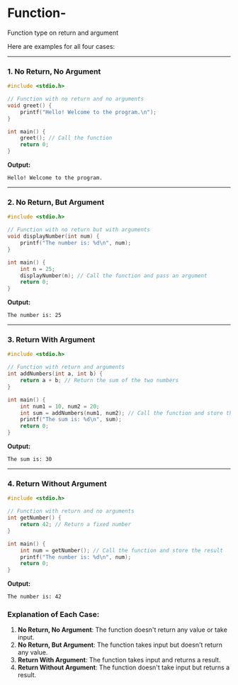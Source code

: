 # Function-
Function type on return and argument 

Here are examples for all four cases:

---

### 1. **No Return, No Argument**
```c
#include <stdio.h>

// Function with no return and no arguments
void greet() {
    printf("Hello! Welcome to the program.\n");
}

int main() {
    greet(); // Call the function
    return 0;
}
```

**Output:**
```
Hello! Welcome to the program.
```

---

### 2. **No Return, But Argument**
```c
#include <stdio.h>

// Function with no return but with arguments
void displayNumber(int num) {
    printf("The number is: %d\n", num);
}

int main() {
    int n = 25;
    displayNumber(n); // Call the function and pass an argument
    return 0;
}
```

**Output:**
```
The number is: 25
```

---

### 3. **Return With Argument**
```c
#include <stdio.h>

// Function with return and arguments
int addNumbers(int a, int b) {
    return a + b; // Return the sum of the two numbers
}

int main() {
    int num1 = 10, num2 = 20;
    int sum = addNumbers(num1, num2); // Call the function and store the result
    printf("The sum is: %d\n", sum);
    return 0;
}
```

**Output:**
```
The sum is: 30
```

---

### 4. **Return Without Argument**
```c
#include <stdio.h>

// Function with return and no arguments
int getNumber() {
    return 42; // Return a fixed number
}

int main() {
    int num = getNumber(); // Call the function and store the result
    printf("The number is: %d\n", num);
    return 0;
}
```

**Output:**
```
The number is: 42
``` 

### Explanation of Each Case:
1. **No Return, No Argument**: The function doesn't return any value or take input.
2. **No Return, But Argument**: The function takes input but doesn't return any value.
3. **Return With Argument**: The function takes input and returns a result.
4. **Return Without Argument**: The function doesn't take input but returns a result.


